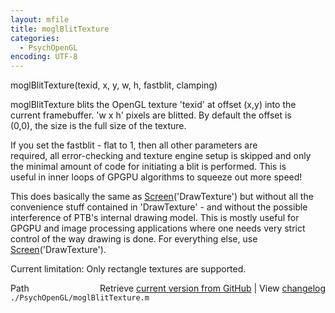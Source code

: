 ```yaml
---
layout: mfile
title: moglBlitTexture
categories:
  - PsychOpenGL
encoding: UTF-8
---
```


moglBlitTexture(texid, x, y, w, h, fastblit, clamping)  

moglBlitTexture blits the OpenGL texture 'texid' at offset (x,y) into the  
current framebuffer. 'w x h' pixels are blitted. By default the offset is  
(0,0), the size is the full size of the texture.  

If you set the fastblit - flat to 1, then all other parameters are  
required, all error-checking and texture engine setup is skipped and only  
the minimal amount of code for initiating a blit is performed. This is  
useful in inner loops of GPGPU algorithms to squeeze out more speed!  

This does basically the same as [Screen](/docs/Screen)('DrawTexture') but without all the  
convenience stuff contained in 'DrawTexture' - and without the possible  
interference of PTB's internal drawing model. This is mostly useful for  
GPGPU and image processing applications where one needs very strict  
control of the way drawing is done. For everything else, use  
[Screen](/docs/Screen)('DrawTexture').  

Current limitation: Only rectangle textures are supported.  


<div class="code_header" style="text-align:right;">
  <span style="float:left;">Path&nbsp;&nbsp;</span> <span class="counter">Retrieve <a href=
  "https://raw.github.com/Psychtoolbox-3/Psychtoolbox-3/beta/./PsychOpenGL/moglBlitTexture.m">current version from GitHub</a> | View <a href=
  "https://github.com/Psychtoolbox-3/Psychtoolbox-3/commits/beta/./PsychOpenGL/moglBlitTexture.m">changelog</a></span>
</div>
<div class="code">
  <code>./PsychOpenGL/moglBlitTexture.m</code>
</div>
